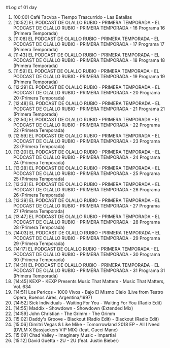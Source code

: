 #Log of 01 day

1. [00:00] Café Tacvba - Tiempo Trascurrido - Las Batallas
1. [10:52] EL PODCAST DE OLALLO RUBIO - PRIMERA TEMPORADA - EL PODCAST DE OLALLO RUBIO - PRIMERA TEMPORADA - 16 Programa 16 (Primera Temporada)
1. [11:08] EL PODCAST DE OLALLO RUBIO - PRIMERA TEMPORADA - EL PODCAST DE OLALLO RUBIO - PRIMERA TEMPORADA - 17 Programa 17 (Primera Temporada)
1. [11:43] EL PODCAST DE OLALLO RUBIO - PRIMERA TEMPORADA - EL PODCAST DE OLALLO RUBIO - PRIMERA TEMPORADA - 18 Programa 18 (Primera Temporada)
1. [11:59] EL PODCAST DE OLALLO RUBIO - PRIMERA TEMPORADA - EL PODCAST DE OLALLO RUBIO - PRIMERA TEMPORADA - 19 Programa 19 (Primera Temporada)
1. [12:29] EL PODCAST DE OLALLO RUBIO - PRIMERA TEMPORADA - EL PODCAST DE OLALLO RUBIO - PRIMERA TEMPORADA - 20 Programa 20 (Primera Temporada)
1. [12:48] EL PODCAST DE OLALLO RUBIO - PRIMERA TEMPORADA - EL PODCAST DE OLALLO RUBIO - PRIMERA TEMPORADA - 21 Programa 21 (Primera Temporada)
1. [12:50] EL PODCAST DE OLALLO RUBIO - PRIMERA TEMPORADA - EL PODCAST DE OLALLO RUBIO - PRIMERA TEMPORADA - 22 Programa 22 (Primera Temporada)
1. [12:59] EL PODCAST DE OLALLO RUBIO - PRIMERA TEMPORADA - EL PODCAST DE OLALLO RUBIO - PRIMERA TEMPORADA - 23 Programa 23 (Primera Temporada)
1. [13:20] EL PODCAST DE OLALLO RUBIO - PRIMERA TEMPORADA - EL PODCAST DE OLALLO RUBIO - PRIMERA TEMPORADA - 24 Programa 24 (Primera Temporada)
1. [13:28] EL PODCAST DE OLALLO RUBIO - PRIMERA TEMPORADA - EL PODCAST DE OLALLO RUBIO - PRIMERA TEMPORADA - 25 Programa 25 (Primera Temporada)
1. [13:33] EL PODCAST DE OLALLO RUBIO - PRIMERA TEMPORADA - EL PODCAST DE OLALLO RUBIO - PRIMERA TEMPORADA - 26 Programa 26 (Primera Temporada)
1. [13:39] EL PODCAST DE OLALLO RUBIO - PRIMERA TEMPORADA - EL PODCAST DE OLALLO RUBIO - PRIMERA TEMPORADA - 27 Programa 27 (Primera Temporada)
1. [13:47] EL PODCAST DE OLALLO RUBIO - PRIMERA TEMPORADA - EL PODCAST DE OLALLO RUBIO - PRIMERA TEMPORADA - 28 Programa 28 (Primera Temporada)
1. [14:03] EL PODCAST DE OLALLO RUBIO - PRIMERA TEMPORADA - EL PODCAST DE OLALLO RUBIO - PRIMERA TEMPORADA - 29 Programa 29 (Primera Temporada)
1. [14:17] EL PODCAST DE OLALLO RUBIO - PRIMERA TEMPORADA - EL PODCAST DE OLALLO RUBIO - PRIMERA TEMPORADA - 30 Programa 30 (Primera Temporada)
1. [14:31] EL PODCAST DE OLALLO RUBIO - PRIMERA TEMPORADA - EL PODCAST DE OLALLO RUBIO - PRIMERA TEMPORADA - 31 Programa 31 (Primera Temporada)
1. [14:45] KEXP - KEXP Presents Music That Matters - Music That Matters, Vol. 634
1. [14:51] Los Pericos - 1000 Vivos - Bajo El Mismo Cielo (Live from Teatro Opera, Buenos Aires, Argentina/1997)
1. [14:52] Sick Individuals - Waiting For You - Waiting For You (Radio Edit)
1. [14:55] Maddix - Showdown - Showdown (Extended Mix)
1. [14:59] John Christian - The Grimm - The Grimm
1. [15:02] Daddy's Groove - Blackout (Radio Edit) - Blackout (Radio Edit)
1. [15:06] Dimitri Vegas & Like Mike - Tomorrowland 2018 EP - All I Need (DVLM X Bassjackers VIP MIX) (feat. Gucci Mane)
1. [15:09] Chad Valley - Imaginary Music - Impartial
1. [15:12] David Guetta - 2U - 2U (feat. Justin Bieber)
